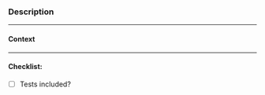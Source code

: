 ### Description

<!-- Brief description of the PR with optional lists of changes -->

---

#### Context

<!-- Links to relevant Jira tickets -->

[](https://ajunanetwork.atlassian.net/browse/)

---

#### Checklist:

<!-- Check the following list -->

- [ ] Tests included?
